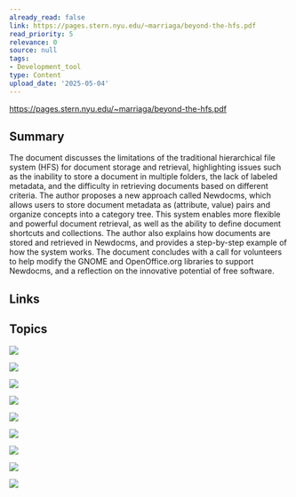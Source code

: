 ```yaml
---
already_read: false
link: https://pages.stern.nyu.edu/~marriaga/beyond-the-hfs.pdf
read_priority: 5
relevance: 0
source: null
tags:
- Development_tool
type: Content
upload_date: '2025-05-04'
---
```


https://pages.stern.nyu.edu/~marriaga/beyond-the-hfs.pdf
## Summary

The document discusses the limitations of the traditional hierarchical file system (HFS) for document storage and retrieval, highlighting issues such as the inability to store a document in multiple folders, the lack of labeled metadata, and the difficulty in retrieving documents based on different criteria. The author proposes a new approach called Newdocms, which allows users to store document metadata as (attribute, value) pairs and organize concepts into a category tree. This system enables more flexible and powerful document retrieval, as well as the ability to define document shortcuts and collections. The author also explains how documents are stored and retrieved in Newdocms, and provides a step-by-step example of how the system works. The document concludes with a call for volunteers to help modify the GNOME and OpenOffice.org libraries to support Newdocms, and a reflection on the innovative potential of free software.
## Links


## Topics

![](topics/Concept/Hierarchical%20File%20System%20HFS)

![](topics/Concept/Metadata)

![](topics/Concept/Document%20Management%20System)

![](topics/Concept/Attribute%20Value%20Pairs)

![](topics/Concept/Concept%20Attributes)

![](topics/Concept/Category%20Tree)

![](topics/Concept/Ontological%20Intelligence)

![](topics/Concept/Document%20Shortcuts)

![](topics/Concept/Collections)